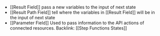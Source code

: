 - [[Result Field]] pass a new variables to the input of next state
- [[Result Path Field]] tell where the variables in [[Result Field]] will be in the input of next state
- [[Parameter Field]] Used to pass information to the API actions of connected resources.
Backlink: [[Step Functions States]]